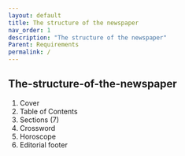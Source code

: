 ```yaml
---
layout: default
title: The structure of the newspaper
nav_order: 1
description: "The structure of the newspaper"
Parent: Requirements
permalink: /
---
```


<!-- Example of another paragraph -->
## The-structure-of-the-newspaper

1. Cover  
2. Table of Contents  
3. Sections (7)  
4. Crossword
5. Horoscope  
6. Editorial footer